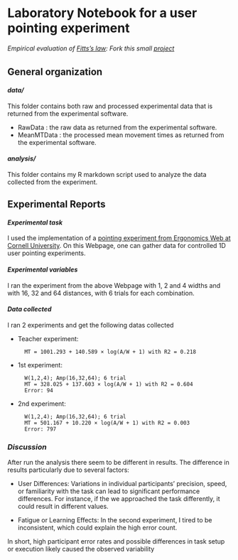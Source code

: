 # Laboratory Notebook for a user pointing experiment

###### *Empirical evaluation of [Fitts’s law](https://en.wikipedia.org/wiki/Fitts%27s_law): Fork this small [project](https://gricad-gitlab.univ-grenoble-alpes.fr/coutrixc/m2r_pointingxp)*

## General organization
#### *data/*
This folder contains both raw and processed experimental data that is returned from the experimental software.

- RawData : the raw data  as returned from the experimental software.
- MeanMTData : the processed mean movement times as returned from the experimental software.

#### *analysis/*
This folder contains my R markdown script used to analyze the data collected from the experiment.

## Experimental Reports
#### *Experimental task*
I used the implementation of a [pointing experiment from Ergonomics Web at Cornell University](https://ergo.human.cornell.edu/FittsLaw/FittsLaw.html). On this Webpage, one can gather data for controlled 1D user pointing experiments.

#### *Experimental variables* 
I ran the experiment from the above Webpage with 1, 2 and 4 widths and with 16, 32 and 64 distances, with 6 trials for each combination.

#### *Data collected*
I ran 2 experiments and get the following datas collected

- Teacher experiment:

        MT = 1001.293 + 140.589 × log(A/W + 1) with R2 = 0.218

- 1st experiment:
        
        W(1,2,4); Amp(16,32,64); 6 trial
        MT = 328.025 + 137.603 × log(A/W + 1) with R2 = 0.604
        Error: 94

- 2nd experiment:
        
        W(1,2,4); Amp(16,32,64); 6 trial
        MT = 501.167 + 10.220 × log(A/W + 1) with R2 = 0.003
        Error: 797

### *Discussion*

After run the analysis there seem to be different in results. 
The difference in results particularly due to several factors:

- User Differences: Variations in individual participants’ precision, speed, or familiarity with the task can lead to significant performance differences. For instance, if the we approached the task differently, it could result in different values.

- Fatigue or Learning Effects: In the second experiment, I tired to be inconsistent, which could explain the high error count.

In short, high participant error rates and possible differences in task setup or execution likely caused the observed variability